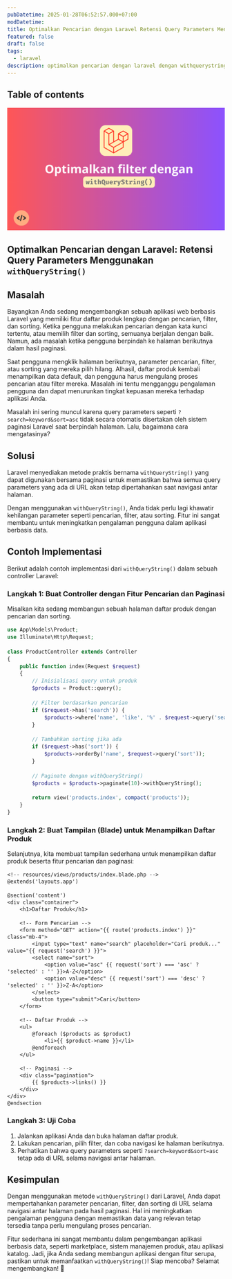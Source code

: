 ```yaml
---
pubDatetime: 2025-01-28T06:52:57.000+07:00
modDatetime:
title: Optimalkan Pencarian dengan Laravel Retensi Query Parameters Menggunakan `withQueryString()`
featured: false
draft: false
tags:
  - laravel
description: optimalkan pencarian dengan laravel dengan withquerystring
---
```


## Table of contents

![withQueryString](../../assets/images/withQueryString.png)

## Optimalkan Pencarian dengan Laravel: Retensi Query Parameters Menggunakan `withQueryString()`

## Masalah

Bayangkan Anda sedang mengembangkan sebuah aplikasi web berbasis Laravel yang memiliki fitur daftar produk lengkap dengan pencarian, filter, dan sorting. Ketika pengguna melakukan pencarian dengan kata kunci tertentu, atau memilih filter dan sorting, semuanya berjalan dengan baik. Namun, ada masalah ketika pengguna berpindah ke halaman berikutnya dalam hasil paginasi.

Saat pengguna mengklik halaman berikutnya, parameter pencarian, filter, atau sorting yang mereka pilih hilang. Alhasil, daftar produk kembali menampilkan data default, dan pengguna harus mengulang proses pencarian atau filter mereka. Masalah ini tentu mengganggu pengalaman pengguna dan dapat menurunkan tingkat kepuasan mereka terhadap aplikasi Anda.

Masalah ini sering muncul karena query parameters seperti `?search=keyword&sort=asc` tidak secara otomatis disertakan oleh sistem paginasi Laravel saat berpindah halaman. Lalu, bagaimana cara mengatasinya?

## Solusi

Laravel menyediakan metode praktis bernama `withQueryString()` yang dapat digunakan bersama paginasi untuk memastikan bahwa semua query parameters yang ada di URL akan tetap dipertahankan saat navigasi antar halaman.

Dengan menggunakan `withQueryString()`, Anda tidak perlu lagi khawatir kehilangan parameter seperti pencarian, filter, atau sorting. Fitur ini sangat membantu untuk meningkatkan pengalaman pengguna dalam aplikasi berbasis data.

## Contoh Implementasi

Berikut adalah contoh implementasi dari `withQueryString()` dalam sebuah controller Laravel:

### Langkah 1: Buat Controller dengan Fitur Pencarian dan Paginasi

Misalkan kita sedang membangun sebuah halaman daftar produk dengan pencarian dan sorting.

```php
use App\Models\Product;
use Illuminate\Http\Request;

class ProductController extends Controller
{
    public function index(Request $request)
    {
        // Inisialisasi query untuk produk
        $products = Product::query();

        // Filter berdasarkan pencarian
        if ($request->has('search')) {
            $products->where('name', 'like', '%' . $request->query('search') . '%');
        }

        // Tambahkan sorting jika ada
        if ($request->has('sort')) {
            $products->orderBy('name', $request->query('sort'));
        }

        // Paginate dengan withQueryString()
        $products = $products->paginate(10)->withQueryString();

        return view('products.index', compact('products'));
    }
}
```

### Langkah 2: Buat Tampilan (Blade) untuk Menampilkan Daftar Produk

Selanjutnya, kita membuat tampilan sederhana untuk menampilkan daftar produk beserta fitur pencarian dan paginasi:

```blade
<!-- resources/views/products/index.blade.php -->
@extends('layouts.app')

@section('content')
<div class="container">
    <h1>Daftar Produk</h1>

    <!-- Form Pencarian -->
    <form method="GET" action="{{ route('products.index') }}" class="mb-4">
        <input type="text" name="search" placeholder="Cari produk..." value="{{ request('search') }}">
        <select name="sort">
            <option value="asc" {{ request('sort') === 'asc' ? 'selected' : '' }}>A-Z</option>
            <option value="desc" {{ request('sort') === 'desc' ? 'selected' : '' }}>Z-A</option>
        </select>
        <button type="submit">Cari</button>
    </form>

    <!-- Daftar Produk -->
    <ul>
        @foreach ($products as $product)
            <li>{{ $product->name }}</li>
        @endforeach
    </ul>

    <!-- Paginasi -->
    <div class="pagination">
        {{ $products->links() }}
    </div>
</div>
@endsection
```

### Langkah 3: Uji Coba

1. Jalankan aplikasi Anda dan buka halaman daftar produk.
2. Lakukan pencarian, pilih filter, dan coba navigasi ke halaman berikutnya.
3. Perhatikan bahwa query parameters seperti `?search=keyword&sort=asc` tetap ada di URL selama navigasi antar halaman.

## Kesimpulan

Dengan menggunakan metode `withQueryString()` dari Laravel, Anda dapat mempertahankan parameter pencarian, filter, dan sorting di URL selama navigasi antar halaman pada hasil paginasi. Hal ini meningkatkan pengalaman pengguna dengan memastikan data yang relevan tetap tersedia tanpa perlu mengulang proses pencarian.

Fitur sederhana ini sangat membantu dalam pengembangan aplikasi berbasis data, seperti marketplace, sistem manajemen produk, atau aplikasi katalog. Jadi, jika Anda sedang membangun aplikasi dengan fitur serupa, pastikan untuk memanfaatkan `withQueryString()`! Siap mencoba? Selamat mengembangkan! 🚀
